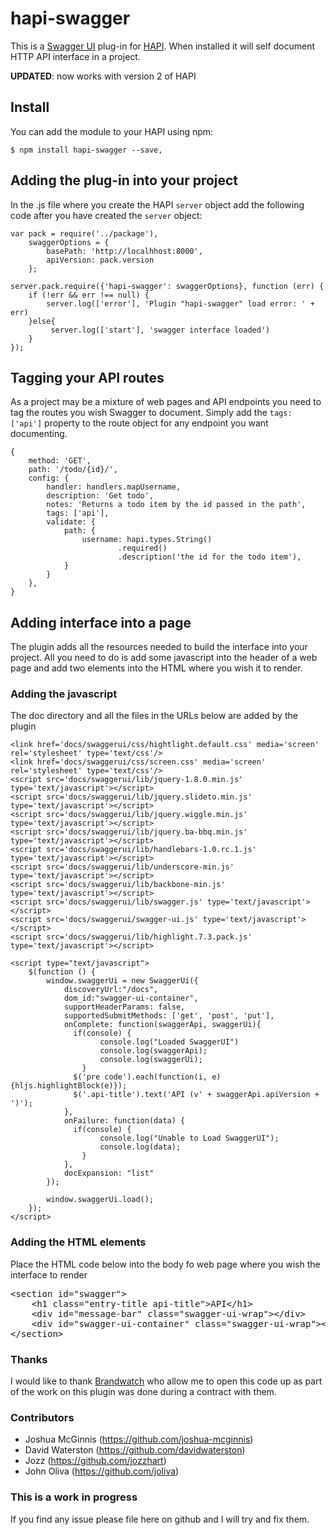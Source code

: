 # hapi-swagger


This is a [Swagger UI](https://github.com/wordnik/swagger-ui) plug-in for [HAPI](http://spumko.github.io/). When installed it will self document HTTP API interface in a project.

__UPDATED__: now works with version 2 of HAPI


## Install

You can add the module to your HAPI using npm:

    $ npm install hapi-swagger --save,

    
## Adding the plug-in into your project

In the .js file where you create the HAPI `server` object add the following code after you have created the `server` object:

    var pack = require('../package'),
        swaggerOptions = {
            basePath: 'http://localhhost:8000',
            apiVersion: pack.version
        };

    server.pack.require({'hapi-swagger': swaggerOptions}, function (err) {
        if (!err && err !== null) {
            server.log(['error'], 'Plugin "hapi-swagger" load error: ' + err) 
        }else{
             server.log(['start'], 'swagger interface loaded')
        }
    });


## Tagging your API routes
As a project may be a mixture of web pages and API endpoints you need to tag the routes you wish Swagger to document. Simply add the `tags: ['api']` property to the route object for any endpoint you want documenting.


    {
        method: 'GET',
        path: '/todo/{id}/',
        config: {
            handler: handlers.mapUsername,
            description: 'Get todo',
            notes: 'Returns a todo item by the id passed in the path',
            tags: ['api'],        
            validate: { 
                path: {
                    username: hapi.types.String()
                            .required()
                            .description('the id for the todo item'),
                }
            }
        },
    }
    
## Adding interface into a page
The plugin adds all the resources needed to build the interface into your project. All you need to do is add some javascript into the header of a web page and add two elements into the HTML where you wish it to render.


### Adding the javascript

The doc directory and all the files in the URLs below are added by the plugin

    <link href='docs/swaggerui/css/hightlight.default.css' media='screen' rel='stylesheet' type='text/css'/>
    <link href='docs/swaggerui/css/screen.css' media='screen' rel='stylesheet' type='text/css'/>
    <script src='docs/swaggerui/lib/jquery-1.8.0.min.js' type='text/javascript'></script>
    <script src='docs/swaggerui/lib/jquery.slideto.min.js' type='text/javascript'></script>
    <script src='docs/swaggerui/lib/jquery.wiggle.min.js' type='text/javascript'></script>
    <script src='docs/swaggerui/lib/jquery.ba-bbq.min.js' type='text/javascript'></script>
    <script src='docs/swaggerui/lib/handlebars-1.0.rc.1.js' type='text/javascript'></script>
    <script src='docs/swaggerui/lib/underscore-min.js' type='text/javascript'></script>
    <script src='docs/swaggerui/lib/backbone-min.js' type='text/javascript'></script>
    <script src='docs/swaggerui/lib/swagger.js' type='text/javascript'></script>
    <script src='docs/swaggerui/swagger-ui.js' type='text/javascript'></script>
    <script src='docs/swaggerui/lib/highlight.7.3.pack.js' type='text/javascript'></script>

    <script type="text/javascript">
        $(function () {
            window.swaggerUi = new SwaggerUi({
                discoveryUrl:"/docs",
                dom_id:"swagger-ui-container",
                supportHeaderParams: false,
                supportedSubmitMethods: ['get', 'post', 'put'],
                onComplete: function(swaggerApi, swaggerUi){
                  if(console) {
                        console.log("Loaded SwaggerUI")
                        console.log(swaggerApi);
                        console.log(swaggerUi);
                    }
                  $('pre code').each(function(i, e) {hljs.highlightBlock(e)});
                  $('.api-title').text('API (v' + swaggerApi.apiVersion + ')');
                },
                onFailure: function(data) {
                  if(console) {
                        console.log("Unable to Load SwaggerUI");
                        console.log(data);
                    }
                },
                docExpansion: "list"
            });

            window.swaggerUi.load();
        });
    </script>

### Adding the HTML elements

Place the HTML code below into the body fo web page where you wish the interface to render


<pre>
&lt;section id=&quot;swagger&quot;&gt;
    &lt;h1 class=&quot;entry-title api-title&quot;&gt;API&lt;/h1&gt;
    &lt;div id=&quot;message-bar&quot; class=&quot;swagger-ui-wrap&quot;&gt;&lt;/div&gt;
    &lt;div id=&quot;swagger-ui-container&quot; class=&quot;swagger-ui-wrap&quot;&gt;&lt;/div&gt;
&lt;/section&gt;
</pre>

### Thanks
I would like to thank [Brandwatch](http://www.brandwatch.com/) who allow me to open this code up as part of the work on this plugin was done during a contract with them.

### Contributors
* Joshua McGinnis (https://github.com/joshua-mcginnis)
* David Waterston (https://github.com/davidwaterston)
* Jozz (https://github.com/jozzhart)
* John Oliva (https://github.com/joliva)


### This is a work in progress
If you find any issue please file here on github and I will try and fix them.